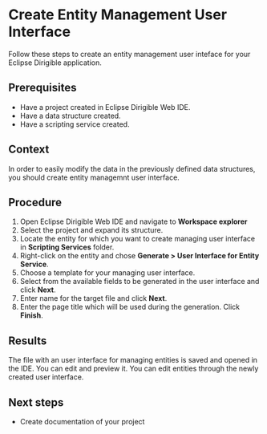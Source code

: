 # Create Entity Management User Interface

Follow these steps to create an entity management user inteface for your Eclipse Dirigible application.

## Prerequisites

* Have a project created in Eclipse Dirigible Web IDE.
* Have a data structure created.
* Have a scripting service created.

## Context

In order to easily modify the data in the previously defined data structures, you should create entity managemnt user interface.

## Procedure

1. Open Eclipse Dirigible Web IDE and navigate to **Workspace explorer**
2. Select the project and expand its structure.
3. Locate the entity for which you want to create managing user interface in **Scripting Services** folder.
4. Right-click on the entity and chose **Generate > User Interface for Entity Service**.
5. Choose a template for your managing user interface.
5. Select from the available fields to be generated in the user interface and click **Next**.
6. Enter name for the target file and click **Next**.
7. Enter the page title which will be used during the generation. Click **Finish**.


## Results

The file with an user interface for managing entities is saved and opened in the IDE. You can edit and preview it. You can edit entities through the newly created user interface.

## Next steps

* Create documentation of your project




